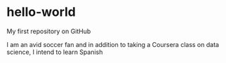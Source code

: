 hello-world
===========

My first repository on GitHub

I am an avid soccer fan and in addition to taking a Coursera class on data science, I intend to learn Spanish

